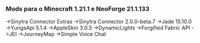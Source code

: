 ###  Mods para o Minecraft 1.21.1 e NeoForge 21.1.133
  ->Sinytra Connector Extras
  ->Sinytra Connector 2.0.0-beta.7
  ->Jade 15.10.0
  ->YungsApi 5.1.4
  ->AppleSkin 3.0.5
  ->DynamicLights
  ->Forgified Fabric API
  ->JEI
  ->JourneyMap
  ->Simple Voice Chat
